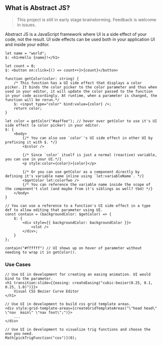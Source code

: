 ## What is Abstract JS?
> This project is still in early stage brainstorming. Feedback is welcome in issues.

Abstract JS is a JavaScript framework where UI is a side effect of your code, not the result. UI side effects can be used both in your application UI and inside your editor.

```typescriptreact
let name = "world";
$: <h1>Hello {name}!</h1>
```

```typescriptreact
let count = 0;
$: <button on:click={() => count++}>{count}</button>
```

```typescriptreact
function getColor(color: string) {
    /* This function has a UI side effect that displays a color picker. It binds the color picker to the color parameter and thus when used in your editor, it will update the color passed to the function in your code accordingly. At runtime, when a parameter is changed, the function will be rerun.*/
    $: <input type="color" bind:value={color} />;
    return color;
}

let color = getColor("#aaffee"); // hover over getColor to use it's UI side effect (a color picker) in your editor.
$: {
    <body>
        {/* You can also use `color`'s UI side effect in other UI by prefixing it with $. */}
        <$color />

        {/* Since `color` itself is just a normal (reactive) variable, you can use in your UI.*/}
        <p style:color={color}>{color}</p>

        {/* Or you can use getColor as a component directly by defining it's variable name inline using `let:variableName`. */}
        <$getColor let:colorTwo />
        {/* You can reference the variable name inside the scope of the component't slot (and maybe from it's siblings as well? tbd) */}
    </body>
}
```

```typescriptreact
// You can use a reference to a function's UI side effect in a type def to allow editing that parameter using UI.
const contain = (backgroundColor: $getColor) => {
    $: {
        <div style={{ backgroundColor: backgroundColor }}>
            <slot />
        </div>;
    }
};

contain("#ffffff") // UI shows up on hover of parameter without needing to wrap it in getColor().
```

### Use Cases

```typescriptreact
// Use UI in development for creating an easing animation. UI would bind to the parameter.
<h1 transition:slide={{easing: createEasing("cubic-bezier(0.25, 0.1, 0.25, 1.0)")}}>
    Visual CSS Bezier Curve Editor
</h1>
```

```typescriptreact
// Use UI in development to build css grid template areas.
<div style:grid-template-areas={createGridTemplateAreas("\"head head\" \"nav  main\" \"nav foot\";")}>
    ...
</div>
```

```typescriptreact
// Use UI in development to visualize trig functions and choose the one you need.
Math[pickTrigFunction("cos")](0);
```
